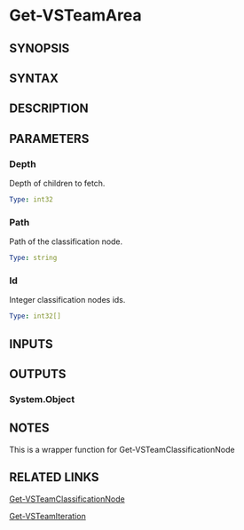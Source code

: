 <!-- #include "./common/header.md" -->

# Get-VSTeamArea

## SYNOPSIS

<!-- #include "./synopsis/Get-VSTeamArea.md" -->

## SYNTAX

## DESCRIPTION

<!-- #include "./synopsis/Get-VSTeamArea.md" -->

## PARAMETERS

### Depth

Depth of children to fetch.

```yaml
Type: int32
```

### Path

Path of the classification node.

```yaml
Type: string
```

### Id

Integer classification nodes ids.

```yaml
Type: int32[]
```

<!-- #include "./params/projectName.md" -->

## INPUTS

## OUTPUTS

### System.Object

## NOTES

This is a wrapper function for Get-VSTeamClassificationNode

<!-- #include "./common/prerequisites.md" -->

## RELATED LINKS

<!-- #include "./common/related.md" -->

[Get-VSTeamClassificationNode](Get-VSTeamClassificationNode.md)

[Get-VSTeamIteration](Get-VSTeamIteration.md)
